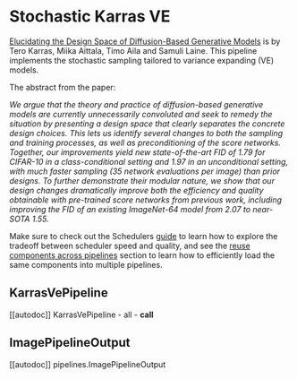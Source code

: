 <!--Copyright 2023 The HuggingFace Team. All rights reserved.

Licensed under the Apache License, Version 2.0 (the "License"); you may not use this file except in compliance with
the License. You may obtain a copy of the License at

http://www.apache.org/licenses/LICENSE-2.0

Unless required by applicable law or agreed to in writing, software distributed under the License is distributed on
an "AS IS" BASIS, WITHOUT WARRANTIES OR CONDITIONS OF ANY KIND, either express or implied. See the License for the
specific language governing permissions and limitations under the License.
-->

# Stochastic Karras VE

[Elucidating the Design Space of Diffusion-Based Generative Models](https://huggingface.co/papers/2206.00364) is by Tero Karras, Miika Aittala, Timo Aila and Samuli Laine. This pipeline implements the stochastic sampling tailored to variance expanding (VE) models.

The abstract from the paper:

*We argue that the theory and practice of diffusion-based generative models are currently unnecessarily convoluted and seek to remedy the situation by presenting a design space that clearly separates the concrete design choices. This lets us identify several changes to both the sampling and training processes, as well as preconditioning of the score networks. Together, our improvements yield new state-of-the-art FID of 1.79 for CIFAR-10 in a class-conditional setting and 1.97 in an unconditional setting, with much faster sampling (35 network evaluations per image) than prior designs. To further demonstrate their modular nature, we show that our design changes dramatically improve both the efficiency and quality obtainable with pre-trained score networks from previous work, including improving the FID of an existing ImageNet-64 model from 2.07 to near-SOTA 1.55.*

<Tip>

Make sure to check out the Schedulers [guide](../../using-diffusers/schedulers) to learn how to explore the tradeoff between scheduler speed and quality, and see the [reuse components across pipelines](../../using-diffusers/loading#reuse-components-across-pipelines) section to learn how to efficiently load the same components into multiple pipelines.

</Tip>

## KarrasVePipeline
[[autodoc]] KarrasVePipeline
	- all
	- __call__

## ImagePipelineOutput
[[autodoc]] pipelines.ImagePipelineOutput